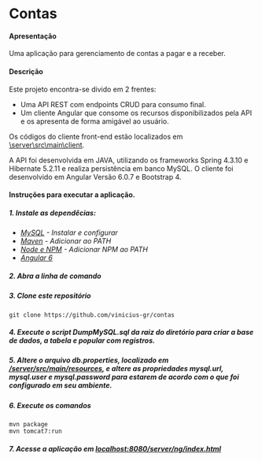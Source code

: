 # Contas

#### Apresentação

Uma aplicação para gerenciamento de contas a pagar e a receber.

#### Descrição

Este projeto encontra-se divido em 2 frentes:

- Uma API REST com endpoints CRUD para consumo final.
- Um cliente Angular que consome os recursos disponibilizados pela API e os apresenta de forma amigável ao usuário.

Os códigos do cliente front-end estão localizados em [\server\src\main\client](https://github.com/vinicius-gr/contas/tree/master/server/src/main/client).

A API foi desenvolvida em JAVA, utilizando os frameworks Spring 4.3.10 e Hibernate 5.2.11 e realiza persistência em banco MySQL.
O cliente foi desenvolvido em Angular Versão 6.0.7 e Bootstrap 4.

#### Instruções para executar a aplicação.

##### 1. Instale as dependêcias:
- *[MySQL](https://dev.mysql.com/downloads/mysql/) - Instalar e configurar*
- *[Maven](https://maven.apache.org/download.cgi) - Adicionar ao PATH*
- *[Node e NPM](https://nodejs.org/en/download/) - Adicionar NPM ao PATH*
- *[Angular 6](https://angular.io/guide/quickstart)*

##### 2. Abra a linha de comando

##### 3. Clone este repositório
```
git clone https://github.com/vinicius-gr/contas
```
##### 4. Execute o script DumpMySQL.sql da raiz do diretório para criar a base de dados, a tabela e popular com registros.

##### 5. Altere o arquivo db.properties, localizado em [/server/src/main/resources](https://github.com/vinicius-gr/contas/blob/master/server/src/main/resources/db.properties), e altere as propriedades mysql.url, mysql.user e mysql.password para estarem de acordo com o que foi configurado em seu ambiente.

##### 6. Execute os comandos

```
mvn package
mvn tomcat7:run
```

##### 7. Acesse a aplicação em [localhost:8080/server/ng/index.html](http://localhost:8080/server/ng/index.html)
